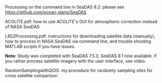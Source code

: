 Processing on the command line in SeaDAS 8.2: please see https://github.com/ocean-slang/SeaDAS

ACOLITE.pdf: how to use ACOLITE's GUI for atmospheric correction instead of NASA SeaDAS

L8S2Processing.pdf: instructions for downloading satellite data (manually), how to process in NASA SeaDAS via command line, and trouble shooting MATLAB scripts if you have issues.

**Note:** Study was completed with SeaDAS 7.5.3, SeaDAS 8.1 now available. If you rather process satellite imagery with the user interface, see video.

RandomSamplingwithQGIS: my procedure for randomly sampling sites for cross satellite comparison
